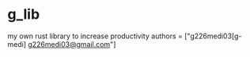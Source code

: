 # g_lib
my own rust library to increase productivity
authors = ["g226medi03[g-medi] <g226medi03@gmail.com>"]

